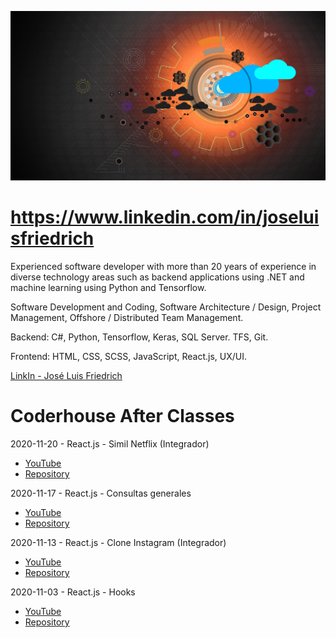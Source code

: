 ![José Luis Friedrich](background.jpg)

# https://www.linkedin.com/in/joseluisfriedrich

Experienced software developer with more than 20 years of experience in diverse technology areas such as backend applications using .NET and machine learning using Python and Tensorflow.

Software Development and Coding, Software Architecture / Design, Project Management, Offshore / Distributed Team Management.

Backend: C#, Python, Tensorflow, Keras, SQL Server. TFS, Git.

Frontend: HTML, CSS, SCSS, JavaScript, React.js, UX/UI.

[LinkIn - José Luis Friedrich](https://www.linkedin.com/in/joseluisfriedrich)

# Coderhouse After Classes

2020-11-20 - React.js - Simil Netflix (Integrador)
- [YouTube](https://youtu.be/OyG5aqfeIQo)
- [Repository](../../../coder-react.js-2020-11-20-simil-netflix)

2020-11-17 - React.js - Consultas generales
- [YouTube](https://youtu.be/Mxd4vxF9s68)
- [Repository](../../../coder-react.js-2020-11-17-consultas-generales)

2020-11-13 - React.js - Clone Instagram (Integrador)
- [YouTube](https://youtu.be/GJQ6npfucw8)
- [Repository](../../../coder-react.js-2020-11-13-clone-instagram)

2020-11-03 - React.js - Hooks
- [YouTube](https://youtu.be/vCa8SWxzkZM)
- [Repository](../../../coder-react.js-2020-11-03-hooks)
